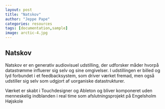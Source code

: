 ```yaml
---
layout: post
title: "Natskov"
author: "Jeppe Pape"
categories: resources
tags: [documentation,sample]
image: arctic-4.jpg
---
```


## Natskov

Natskov er en generativ audiovisuel udstilling, der udforsker måder hvorpå datastrømme influerer sig selv og sine omgivelser. I udstillingen er billed og lyd forbundet i et feedbacksystem, som driver værket fremad, men også udstiller sig selv som udgjort af uorganiske datastrukturer.

Værket er skabt i Touchdesigner og Ableton og bliver komponeret uden menneskelig indblanden i real time som afslutningsprojekt på Engelsholm Højskole

